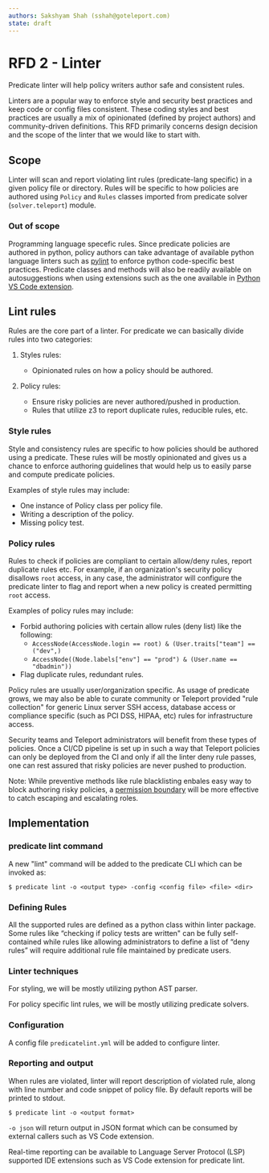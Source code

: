 ```yaml
---
authors: Sakshyam Shah (sshah@goteleport.com)
state: draft
---
```


# RFD 2 - Linter
Predicate linter will help policy writers author safe and consistent rules.

Linters are a popular way to enforce style and security best practices and keep code or config files consistent. These coding styles and best practices are usually a mix of opinionated (defined by project authors) and community-driven definitions. This RFD primarily concerns design decision and the scope of the linter that we would like to start with.  


## Scope
Linter will scan and report violating lint rules (predicate-lang specific) in a given policy file or directory. Rules will be specific to how policies are authored using `Policy` and `Rules` classes imported from predicate solver (`solver.teleport`) module. 

### Out of scope
Programming language specefic rules. Since predicate policies are authored in python, policy authors can take advantage of available python language linters such as [pylint](https://pylint.pycqa.org/en/latest/) to enforce python code-specific best practices. Predicate classes and methods will also be readily available on autosuggestions when using extensions such as the one available in [Python VS Code extension](https://code.visualstudio.com/docs/python/linting). 


## Lint rules
Rules are the core part of a linter. For predicate we can basically divide rules into two categories:

1. Styles rules: 
    - Opinionated rules on how a policy should be authored.

2. Policy rules: 
    - Ensure risky policies are never authored/pushed in production. 
    - Rules that utilize z3 to report duplicate rules, reducible rules, etc. 


### Style rules
Style and consistency rules are specific to how policies should be authored using a predicate. These rules will be mostly opinionated and gives us a chance to enforce authoring guidelines that would help us to easily parse and compute predicate policies. 

Examples of style rules may include:
- One instance of Policy class per policy file.
- Writing a description of the policy.
- Missing policy test.

### Policy rules
Rules to check if policies are compliant to certain allow/deny rules, report duplicate rules etc. For example, if an organization's security policy disallows `root` access, in any case, the administrator will configure the predicate linter to flag and report when a new policy is created permitting `root` access. 

Examples of policy rules may include:
- Forbid authoring policies with certain allow rules (deny list) like the following:
    - `AccessNode(AccessNode.login == root) & (User.traits["team"] == ("dev",)`
    - `AccessNode((Node.labels["env"] == "prod") & (User.name == "dbadmin"))`
- Flag duplicate rules, redundant rules.

Policy rules are usually user/organization specific. As usage of predicate grows, we may also be able to curate community or Teleport provided "rule collection" for generic Linux server SSH access, database access or compliance specific (such as PCI DSS, HIPAA, etc) rules for infrastructure access. 

Security teams and Teleport administrators will benefit from these types of policies. Once a CI/CD pipeline is set up in such a way that Teleport policies can only be deployed from the CI and only if all the linter deny rule passes, one can rest assured that risky policies are never pushed to production. 

Note: While preventive methods like rule blacklisting enbales easy way to block authoring risky policies, a [permission boundary](https://github.com/gravitational/predicate-lang/issues/34) will be more effective to catch escaping and escalating roles.   


## Implementation
### predicate lint command
A new "lint" command will be added to the predicate CLI which can be invoked as:
```
$ predicate lint -o <output type> -config <config file> <file> <dir>
```

### Defining Rules
All the supported rules are defined as a python class within linter package. Some rules like “checking if policy tests are written" can be fully self-contained while rules like allowing administrators to define a list of “deny rules” will require additional rule file maintained by predicate users.  

### Linter techniques
For styling, we will be mostly utilizing python AST parser. 

For policy specific lint rules, we will be mostly utilizing predicate solvers.

### Configuration
A config file `predicatelint.yml` will be added to configure linter.


### Reporting and output
When rules are violated, linter will report description of violated rule, along with line number and code snippet of policy file. By default reports will be printed to stdout.  
```
$ predicate lint -o <output format>
```

`-o json` will return output in JSON format which can be consumed by external callers such as VS Code extension.

Real-time reporting can be available to Language Server Protocol (LSP) supported IDE extensions such as VS Code extension for predicate lint.